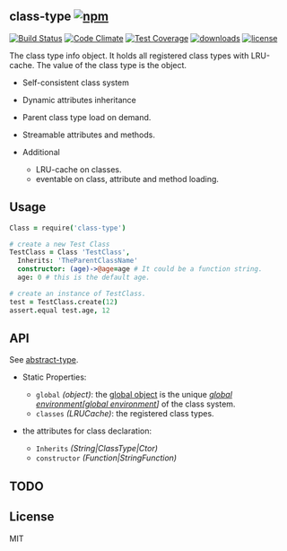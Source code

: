 ## class-type [![npm][npm-svg]][npm]

[![Build Status][travis-svg]][travis]
[![Code Climate][codeclimate-svg]][codeclimate]
[![Test Coverage][codeclimate-test-svg]][codeclimate-test]
[![downloads][npm-download-svg]][npm]
[![license][npm-license-svg]][npm]

[npm]: https://npmjs.org/package/class-type
[npm-svg]: https://img.shields.io/npm/v/class-type.svg
[npm-download-svg]: https://img.shields.io/npm/dm/class-type.svg
[npm-license-svg]: https://img.shields.io/npm/l/class-type.svg
[travis-svg]: https://travis-ci.org/snowyu/class-type.js.svg?branch=master
[travis]: http://travis-ci.org/snowyu/class-type.js
[codeclimate-svg]: https://codeclimate.com/github/snowyu/class-type.js/badges/gpa.svg
[codeclimate]: https://codeclimate.com/github/snowyu/class-type.js
[codeclimate-test-svg]: https://codeclimate.com/github/snowyu/class-type.js/badges/coverage.svg
[codeclimate-test]: https://codeclimate.com/github/snowyu/class-type.js/coverage

The class type info object. It holds all registered class types with LRU-cache.
The value of the class type is the object.

* Self-consistent class system
* Dynamic attributes inheritance
* Parent class type load on demand.
* Streamable attributes and methods.


* Additional
  * LRU-cache on classes.
  * eventable on class, attribute and method loading.

## Usage

```coffee
Class = require('class-type')

# create a new Test Class
TestClass = Class 'TestClass',
  Inherits: 'TheParentClassName'
  constructor: (age)->@age=age # It could be a function string.
  age: 0 # this is the default age.

# create an instance of TestClass.
test = TestClass.create(12)
assert.equal test.age, 12

```

## API

See [abstract-type](https://github.com/snowyu/abstract-type.js).

* Static Properties:
  * `global` *(object)*: the [global object][global object] is the unique
    *[global environment][[global environment]]* of the class system.
  * `classes` *(LRUCache)*: the registered class types.

* the attributes for class declaration:
  * `Inherits` *(String|ClassType|Ctor)*
  * `constructor` *(Function|StringFunction)*

## TODO


## License

MIT

[global object]: http://es5.github.io/#x15.1
[global environment]: http://es5.github.io/#x10.2.3
